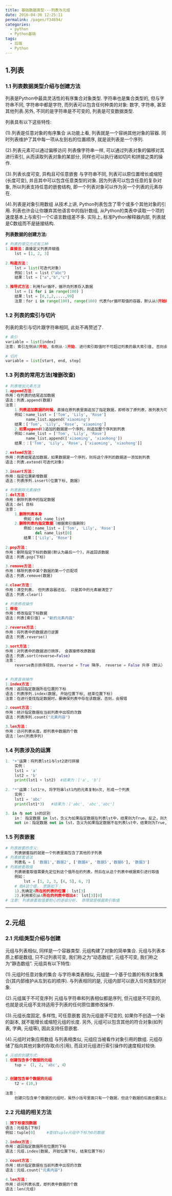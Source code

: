 ```yaml
---
title: 基础数据类型---列表与元组
date: 2016-04-30 12:25:11
permalink: /pages/f34694/
categories:
  - python
  - Python基础
tags:
  - 后端
  - Python
---
```


## 1.列表

### 1.1 列表数据类型介绍与创建方法

列表是Python中最具灵活性的有序集合对象类型. 字符串也是集合类型的, 但与字符串不同, 字符串中都是字符, 而列表可以包含任何种类的对象: 数字, 字符串, 甚至其他列表.另外, 不同的是字符串是不可变的, 列表是可变数据类型.

列表具有以下这些特性:

(1).列表是任意对象的有序集合
	从功能上看, 列表就是一个容纳其他对象的容器. 同时列表维护了其中每一项从左到右的位置顺序, 就是说列表是一个序列.

(2).列表元素可以通过偏移访问
	列表像字符串一样, 可以通过列表对象的偏移对其进行索引, 从而读取列表对象的某部分, 同样也可以执行诸如切片和拼接之类的操作.

(3).列表长度可变, 异构且可任意嵌套
	与字符串不同, 列表可以原位置增长或缩短(长度可变), 并且其中可以包含任意类型的对象. 因为列表可以包含任意的复杂对象, 所以列表支持任意的嵌套结构, 即一个列表对象可以作为另一个列表的元素存在.

(4).列表是对象引用数组
从技术上讲, Python列表包含了零个或多个其他对象的引用. 列表也许会让你嫌弃其他语言中的指针数组, 从Python的类表中读取一个项的速度基本上与索引一个C语言数组差不多. 实际上, 标准Python解释器内部, 列表就是C数组而不是链接结构.

**列表数据的创建方法:**

```python
# 列表的常见方式有三种
1.直接法：直接定义列表并赋值
	lst = [1, 2, 3]
	
2.构造方法：
	lst = list(可迭代对象)
	例如：lst = list（"abc"） 
	结果：lst = ["a","b","c"]

3.推导式方法：利用for循环，循环向列表存入数据
	lst = [i for i in range(100) ]
	结果：lst = [0,1,2,....,99]
	注意：for i in range(100), range(100) 代表for循环取值的容器，默认从0开始取值, 取到100的前一个整数, 即99，所以，最终的取值结果是0-99（0-99刚好是100个数）
```



### 1.2 列表的索引与切片

列表的索引与切片跟字符串相同, 此处不再赘述了.

```python
# 索引
variable = list[index]
注意: 索引左侧从0开始, 右侧从-1开始. 进行索引取值时不可超过列表的最大索引值, 否则会抛出异常(报错)
    
# 切片
variable = list[start, end, step]
```



### 1.3 列表的常用方法(增删改查)

```python
# 列表增加元素方法
1.append方法：
作用：在列表的结尾追加数据
语法：列表.append(数据)
注意：
    1.列表追加数据的时候，直接在原列表⾥⾯追加了指定数据，即修改了原列表，故列表为可变类型数据
    例如：name_list = ['Tom', 'Lily', 'Rose']
    	 name_list.append('xiaoming')
    结果：['Tom', 'Lily', 'Rose', 'xiaoming']
    2.如果append()追加的数据是⼀个序列，则追加整个序列到列表
    例如：name_list = ['Tom', 'Lily', 'Rose']
    	 name_list.append(['xiaoming', 'xiaohong'])
    结果：：['Tom', 'Lily', 'Rose', ['xiaoming', 'xiaohong']]

2.extend方法：
作用：列表结尾追加数据，如果数据是⼀个序列，则将这个序列的数据逐⼀添加到列表
语法：列表.extend(可迭代对象)

3.insert方法：
作用：指定位置新增数据
语法：列表序列.insert(位置下标, 数据)
```

```python 
# 列表删除元素操作
1.del方法：
作用：删除列表中的指定数据
语法：del 目标
注意：
	1.删除列表本身
		例如：del name_list
	2.删除列表内指定数据（根据索引值删除）
		例如：name_list = ['Tom', 'Lily', 'Rose']
			 del name_list[0]
		结果：['Lily', 'Rose']
		
2.pop方法：
作用：删除指定下标的数据(默认为最后⼀个)，并返回该数据
语法：列表.pop(下标)

3.remove方法：
作用：移除列表中某个数据的第⼀个匹配项
语法：列表.remove(数据)

4.clear方法：
作用：清空列表， 但列表容器还在， 只是其中的元素被清空了
语法：列表.clear()
```

```python 
# 列表修改操作
1.修改
作用：修改指定下标数据
语法：列表[索引值] = "新的元素内容"

2.reverse方法：
作用：将列表中的数据进行逆置
语法：列表.reverse()

3.sort方法：
作用：对列表中的数据进行排序， 会直接修改原数据
语法：列表.sort(reverse=False)
注意：
	reverse表示排序规则，reverse = True 降序， reverse = False 升序（默认）
	
```

```python 
# 列表查询操作
1.index方法：
作用：返回指定数据所在位置的下标
语法：列表序列.index(数据, 开始位置下标, 结束位置下标)
注意：在进行查找指定数据时，要确保列表中存在该数据，否则，会报错

2.count方法：
作用：统计指定数据在当前列表中出现的次数
语法：列表序列.count("元素内容")

3.len方法：
作用：访问列表⻓度，即列表中数据的个数
语法：len(列表序列)

```



### 1.4 列表涉及的运算

```python
1. "+"运算：将列表lst1与lst2进行拼接
	实例：
	lst1 = 'a'
	lst2 = 'b'
	print(lst1 + lst2)	#结果为：['a', 'b']
	
2. "*"运算：lst1*n, 将字符串lst1内的元素复制n次, 形成一个列表
	实例：
	lst1 = 'abc'
	print(lst1*3)	#结果为：['abc', 'abc','abc']

3. in 与 not in的区别
	in：	指定数据 in lst，含义为如果指定数据在列表lst中，结果则为True，反之，则为False。
	not in：指定数据 not in lst，含义为如果指定数据不在列表lst中，结果则为True,反之，结果则为False。
```



### 1.5 列表嵌套

```python
# 列表嵌套的含义:
	列表嵌套指的就是⼀个列表⾥⾯包含了其他的⼦列表
# 列表嵌套语法
	列表名 = [ '数据1','数据2', ['数据4', '数据5','数据6'], '数据3']
# 列表嵌套取值
	列表嵌套取值需要先定位到这个值所在的列表，然后在从这个列表中根据索引进行取值
	例如： 
		lst = [1, 2, 3, [4, 5], 6, 7] 
	# 取4这个值， 思路如下：
	1).先确定4所在的列表的位置： lst[3]
	2).利用索引从4所在的列表中取出4： lst[3][0]
# 注意: 列表嵌套取值要耐心的逐级分析， 原理就是根据索引取值
```

---

## 2.元组

### 2.1 元组类型介绍与创建

元组与列表相似, 同样是一个容器类型. 元组构建了对象的简单集合. 元组与列表本质上都是数组, 只不过列表可变, 我们称之为“动态数组”, 元组不可变, 我们称之为“静态数组”. 元组具有以下特性:

(1).元组时任意对象的集合
	与字符串类表相似, 元组是一个基于位置的有序对象集合(其内部维护从左到右的顺序). 与列表相同的是, 元组内部可以嵌入任何类型的对象.

(2).元组属于不可变序列
	元组与字符串和列表相似都是序列, 但元组是不可变的, 也就是说元组不支持适用于列表的任何原位置修改操作.

(3).元组长度固定, 多样性, 可任意嵌套
	因为元组是不可变的, 如果你不创造一个新的副本, 就不能增长或缩短元组的长度. 另外, 元组可以包含其他的符合对象(如列表, 字典, 元组等), 因此支持任意嵌套.

(4).元组时对象应用数组
	与列表相类似, 元组应当被看作对象引用的数组. 元组存储了指向其他对象的存取点(引用), 而且对元组进行索引操作的速度相对较快.

```python
# 元组的创建方式:
1.创建包含多个数据的元组
	tup = （1, 2, 'abc', 4）

	
2.创建包含单个数据的元组
	t2 = (10,)
	
注意：
	创建只包含单个数据的元组时，虽然小括号里面只有一个数据，但这个数据的后面也要加上逗号，因为，如果数据后面不加逗号，会让编译器误认为你是将一个数据放在括号内赋给一个变量，则变量会与括号内数据类型一致, 产生的而不是元组类型.
```



### 2.2 元组的相关方法

```python
1.按下标查找数据
语法：元组名[下标]
例如：tuple[0]		#查找tuple元组中下标为0的数据

2.index方法：
作用：返回指定数据所在位置的下标
语法：元组.index(数据, 开始位置下标, 结束位置下标)

3.count方法：
作用：统计指定数据在当前列表中出现的次数
语法：元组.count("元素内容")

4.len方法：
作用：访问列表⻓度，即列表中数据的个数
语法：len(元组)
```


